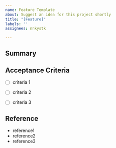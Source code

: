 ```yaml
---
name: Feature Template
about: Suggest an idea for this project shortly
title: "[Feature]"
labels: ''
assignees: nnkystk

---
```


## Summary


## Acceptance Criteria
- [ ] criteria 1
- [ ] criteria 2
- [ ] criteria 3


## Reference
- reference1
- reference2
- reference3
